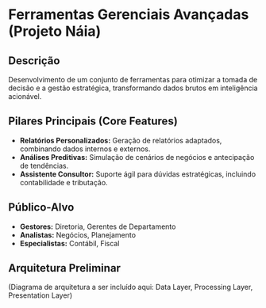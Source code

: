 # Ferramentas Gerenciais Avançadas (Projeto Náia)

## Descrição

Desenvolvimento de um conjunto de ferramentas para otimizar a tomada de decisão e a gestão estratégica, transformando dados brutos em inteligência acionável.

## Pilares Principais (Core Features)

*   **Relatórios Personalizados:** Geração de relatórios adaptados, combinando dados internos e externos.
*   **Análises Preditivas:** Simulação de cenários de negócios e antecipação de tendências.
*   **Assistente Consultor:** Suporte ágil para dúvidas estratégicas, incluindo contabilidade e tributação.

## Público-Alvo

*   **Gestores:** Diretoria, Gerentes de Departamento
*   **Analistas:** Negócios, Planejamento
*   **Especialistas:** Contábil, Fiscal

## Arquitetura Preliminar

(Diagrama de arquitetura a ser incluído aqui: Data Layer, Processing Layer, Presentation Layer)

